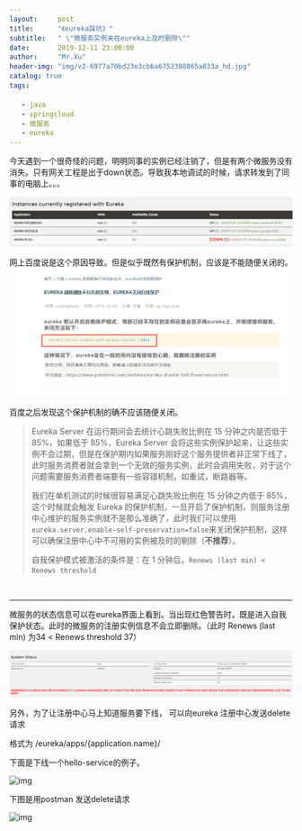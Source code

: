 ```yaml
---
layout:     post
title:      "《eureka踩坑》"
subtitle:   " \"微服务实例未在eureka上及时删除\""
date:       2019-12-11 23:00:00
author:     "Mr.Xu"
header-img: "img/v2-6977a70bd23e3cb6a6752308865a833a_hd.jpg"
catalog: true
tags:

   - java
   - springcloud
   - 微服务
   - eureka
---
```




​		今天遇到一个很奇怪的问题，明明同事的实例已经注销了，但是有两个微服务没有消失。只有网关工程是出于down状态。导致我本地调试的时候，请求转发到了同事的电脑上。。。

![image-20191211114446475](/img/image-20191211114446475.png)



​		网上百度说是这个原因导致。但是似乎既然有保护机制，应该是不能随便关闭的。![image-20191211114245955](/img/eureka-1.png)

百度之后发现这个保护机制的确不应该随便关闭。

> Eureka Server 在运行期间会去统计心跳失败比例在 15 分钟之内是否低于 85%，如果低于 85%，Eureka Server 会将这些实例保护起来，让这些实例不会过期，但是在保护期内如果服务刚好这个服务提供者非正常下线了，此时服务消费者就会拿到一个无效的服务实例，此时会调用失败，对于这个问题需要服务消费者端要有一些容错机制，如重试，断路器等。
>
> 我们在单机测试的时候很容易满足心跳失败比例在 15 分钟之内低于 85%，这个时候就会触发 Eureka 的保护机制，一旦开启了保护机制，则服务注册中心维护的服务实例就不是那么准确了，此时我们可以使用`eureka.server.enable-self-preservation=false`来关闭保护机制，这样可以确保注册中心中不可用的实例被及时的剔除（**不推荐**）。
>
> 自我保护模式被激活的条件是：在 1 分钟后，`Renews (last min) < Renews threshold`

​	

------

​		微服务的状态信息可以在eureka界面上看到。当出现红色警告时，既是进入自我保护状态。此时的微服务的注册实例信息不会立即删除。（此时 Renews (last min)  为34 < Renews threshold 37）

![image-20191211144547024](/img/image-20191211144547024.png)



另外，为了让注册中心马上知道服务要下线， 可以向eureka 注册中心发送delete 请求

格式为 /eureka/apps/{application.name}/

下面是下线一个hello-service的例子。 

![img](https://img-blog.csdn.net/20180507212444233?watermark/2/text/aHR0cHM6Ly9ibG9nLmNzZG4ubmV0L3NpbmF0XzI1NTk2OTY3/font/5a6L5L2T/fontsize/400/fill/I0JBQkFCMA==/dissolve/70)

下图是用postman 发送delete请求

![img](https://img-blog.csdn.net/20180507212209843?watermark/2/text/aHR0cHM6Ly9ibG9nLmNzZG4ubmV0L3NpbmF0XzI1NTk2OTY3/font/5a6L5L2T/fontsize/400/fill/I0JBQkFCMA==/dissolve/70)



